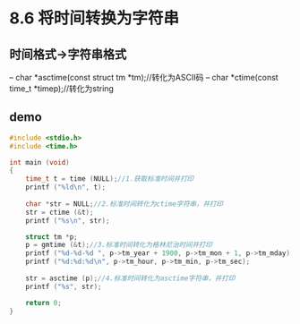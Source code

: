 # 8.6 将时间转换为字符串
## 时间格式->字符串格式
– char *asctime(const struct tm *tm);//转化为ASCII码
– char *ctime(const time_t *timep);//转化为string

## demo
```c
#include <stdio.h>
#include <time.h>

int main (void)
{
    time_t t = time (NULL);//1.获取标准时间并打印
    printf ("%ld\n", t);
	
    char *str = NULL;//2.标准时间转化为ctime字符串，并打印
    str = ctime (&t);
    printf ("%s\n", str);

    struct tm *p;
    p = gmtime (&t);//3.标准时间转化为格林尼治时间并打印
    printf ("%d-%d-%d ", p->tm_year + 1900, p->tm_mon + 1, p->tm_mday);
    printf ("%d:%d:%d\n", p->tm_hour, p->tm_min, p->tm_sec);
    
    str = asctime (p);//4.标准时间转化为asctime字符串，并打印
    printf ("%s", str);

    return 0;
}

```